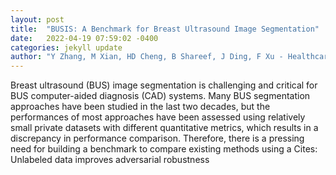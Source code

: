 ```yaml
---
layout: post
title:  "BUSIS: A Benchmark for Breast Ultrasound Image Segmentation"
date:   2022-04-19 07:59:02 -0400
categories: jekyll update
author: "Y Zhang, M Xian, HD Cheng, B Shareef, J Ding, F Xu - Healthcare, 2022"
---
```

Breast ultrasound (BUS) image segmentation is challenging and critical for BUS computer-aided diagnosis (CAD) systems. Many BUS segmentation approaches have been studied in the last two decades, but the performances of most approaches have been assessed using relatively small private datasets with different quantitative metrics, which results in a discrepancy in performance comparison. Therefore, there is a pressing need for building a benchmark to compare existing methods using a Cites: Unlabeled data improves adversarial robustness